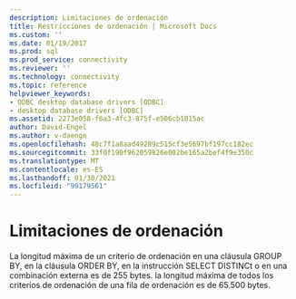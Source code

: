 ```yaml
---
description: Limitaciones de ordenación
title: Restricciones de ordenación | Microsoft Docs
ms.custom: ''
ms.date: 01/19/2017
ms.prod: sql
ms.prod_service: connectivity
ms.reviewer: ''
ms.technology: connectivity
ms.topic: reference
helpviewer_keywords:
- ODBC desktop database drivers [ODBC]
- desktop database drivers [ODBC]
ms.assetid: 2273e058-f6a3-4fc3-875f-e506cb1015ac
author: David-Engel
ms.author: v-daenge
ms.openlocfilehash: 48c7f1a8aad49289c515cf3e5697bf197cc182ec
ms.sourcegitcommit: 33f0f190f962059826e002be165a2bef4f9e350c
ms.translationtype: MT
ms.contentlocale: es-ES
ms.lasthandoff: 01/30/2021
ms.locfileid: "99179561"
---
```

# <a name="sorting-limitations"></a>Limitaciones de ordenación
La longitud máxima de un criterio de ordenación en una cláusula GROUP BY, en la cláusula ORDER BY, en la instrucción SELECT DISTINCt o en una combinación externa es de 255 bytes. la longitud máxima de todos los criterios de ordenación de una fila de ordenación es de 65.500 bytes.
